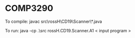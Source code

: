 # COMP3290

To compile:
javac src\rossH\CD19\Scanner\\*.java

To run:
java -cp .\src rossH.CD19.Scanner.A1 < input program >